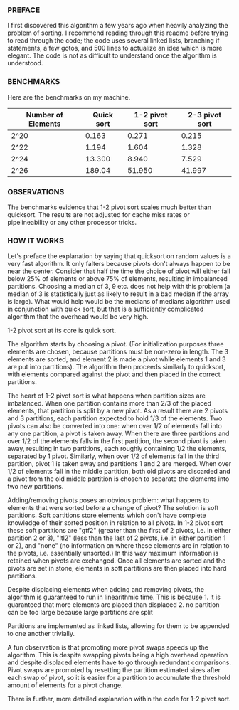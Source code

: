 ### PREFACE
I first discovered this algorithm a few years ago when heavily analyzing the problem of sorting. I recommend reading through this readme before trying to read through the code; the code uses several linked lists, branching if statements, a few gotos, and 500 lines to actualize an idea which is more elegant. The code is not as difficult to understand once the algorithm is understood.

### BENCHMARKS
Here are the benchmarks on my machine.

|Number of Elements|Quick sort|1-2 pivot sort|2-3 pivot sort|
|---|---|---|---|
|2^20|0.163|0.271|0.215|
|2^22|1.194|1.604|1.328|
|2^24|13.300|8.940|7.529|
|2^26|189.04|51.950|41.997|

### OBSERVATIONS
The benchmarks evidence that 1-2 pivot sort scales much better than quicksort. The results are not adjusted for cache miss rates or pipelineability or any other processor tricks.

### HOW IT WORKS

Let's preface the explanation by saying that quicksort on random values is a very fast algorithm. It only falters because pivots don't always happen to be near the center. Consider that half the time the choice of pivot will either fall below 25% of elements or above 75% of elements, resulting in imbalanced partitions. Choosing a median of 3, 9 etc. does not help with this problem (a median of 3 is statistically just as likely to result in a bad median if the array is large). What would help would be the medians of medians algorithm used in conjunction with quick sort, but that is a sufficiently complicated algorithm that the overhead would be very high.

1-2 pivot sort at its core is quick sort. 

The algorithm starts by choosing a pivot. (For initialization purposes three elements are chosen, because partitions must be non-zero in length. The 3 elements are sorted, and element 2 is made a pivot while elements 1 and 3 are put into partitions). The algorithm then proceeds similarly to quicksort, with elements compared against the pivot and then placed in the correct partitions.

The heart of 1-2 pivot sort is what happens when partition sizes are imbalanced. When one partition contains more than 2/3 of the placed elements, that partition is split by a new pivot. As a result there are 2 pivots and 3 partitions, each partition expected to hold 1/3 of the elements. Two pivots can also be converted into one: when over 1/2 of elements fall into any one partition, a pivot is taken away. When there are three partitions and over 1/2 of the elements falls in the first partition, the second pivot is taken away, resulting in two partitions, each roughly containing 1/2 the elements, separated by 1 pivot. Similarly, when over 1/2 of elements fall in the third partition, pivot 1 is taken away and partitions 1 and 2 are merged. When over 1/2 of elements fall in the middle partition, both old pivots are discarded and a pivot from the old middle partition is chosen to separate the elements into two new partitions.

Adding/removing pivots poses an obvious problem: what happens to elements that were sorted before a change of pivot? The solution is soft partitions. Soft partitions store elements which don't have complete knowledge of their sorted position in relation to all pivots. In 1-2 pivot sort these soft partitions are "gtf2" (greater than the first of 2 pivots, i.e. in either partition 2 or 3), "ltl2" (less than the last of 2 pivots, i.e. in either partition 1 or 2), and "none" (no information on where these elements are in relation to the pivots, i.e. essentially unsorted.) In this way maximum information is retained when pivots are exchanged. Once all elements are sorted and the pivots are set in stone, elements in soft partitions are then placed into hard partitions. 

Despite displacing elements when adding and removing pivots, the algorithm is guaranteed to run in linearithmic time. This is because 1. it is guaranteed that more elements are placed than displaced 2. no partition can be too large because large partitions are split

Partitions are implemented as linked lists, allowing for them to be appended to one another trivially.

A fun observation is that promoting more pivot swaps speeds up the algorithm. This is despite swapping pivots being a high overhead operation and despite displaced elements have to go through redundant comparisons. Pivot swaps are promoted by resetting the partition estimated sizes after each swap of pivot, so it is easier for a partition to accumulate the threshold amount of elements for a pivot change.

There is further, more detailed explanation within the code for 1-2 pivot sort.
